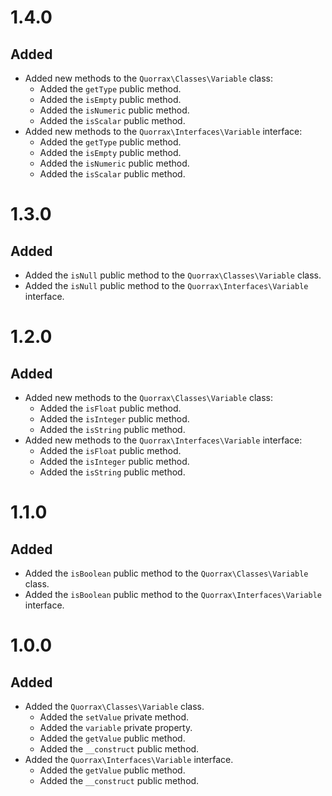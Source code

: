 # 1.4.0 #

## Added ##

* Added new methods to the `Quorrax\Classes\Variable` class:
    * Added the `getType` public method.
    * Added the `isEmpty` public method.
    * Added the `isNumeric` public method.
    * Added the `isScalar` public method.
* Added new methods to the `Quorrax\Interfaces\Variable` interface:
    * Added the `getType` public method.
    * Added the `isEmpty` public method.
    * Added the `isNumeric` public method.
    * Added the `isScalar` public method.

# 1.3.0 #

## Added ##

* Added the `isNull` public method to the `Quorrax\Classes\Variable` class.
* Added the `isNull` public method to the `Quorrax\Interfaces\Variable` interface.

# 1.2.0 #

## Added ##

* Added new methods to the `Quorrax\Classes\Variable` class:
    * Added the `isFloat` public method.
    * Added the `isInteger` public method.
    * Added the `isString` public method.
* Added new methods to the `Quorrax\Interfaces\Variable` interface:
    * Added the `isFloat` public method.
    * Added the `isInteger` public method.
    * Added the `isString` public method.

# 1.1.0 #

## Added ##

* Added the `isBoolean` public method to the `Quorrax\Classes\Variable` class.
* Added the `isBoolean` public method to the `Quorrax\Interfaces\Variable` interface.

# 1.0.0 #

## Added ##

* Added the `Quorrax\Classes\Variable` class.
    * Added the `setValue` private method.
    * Added the `variable` private property.
    * Added the `getValue` public method.
    * Added the `__construct` public method.
* Added the `Quorrax\Interfaces\Variable` interface.
    * Added the `getValue` public method.
    * Added the `__construct` public method.
